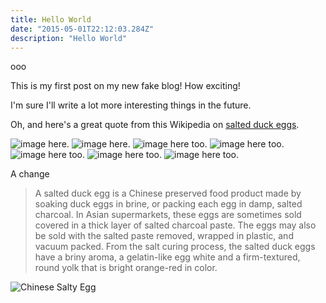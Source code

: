 ```yaml
---
title: Hello World
date: "2015-05-01T22:12:03.284Z"
description: "Hello World"
---
```


ooo

This is my first post on my new fake blog! How exciting!

I'm sure I'll write a lot more interesting things in the future.

Oh, and here's a great quote from this Wikipedia on
[salted duck eggs](https://en.wikipedia.org/wiki/Salted_duck_egg).

![image here](./iu.jpeg).
![image here](./iu1.jpeg).
![image here too](./wine.jpeg).
![image here too](./puppy0.jpeg).
![image here too](./puppy1.jpeg).
![image here too](./puppy2.jpeg).
![image here too](./puppy3.jpeg).

A change

> A salted duck egg is a Chinese preserved food product made by soaking duck
> eggs in brine, or packing each egg in damp, salted charcoal. In Asian
> supermarkets, these eggs are sometimes sold covered in a thick layer of salted
> charcoal paste. The eggs may also be sold with the salted paste removed,
> wrapped in plastic, and vacuum packed. From the salt curing process, the
> salted duck eggs have a briny aroma, a gelatin-like egg white and a
> firm-textured, round yolk that is bright orange-red in color.

![Chinese Salty Egg](./salty_egg.jpg)
